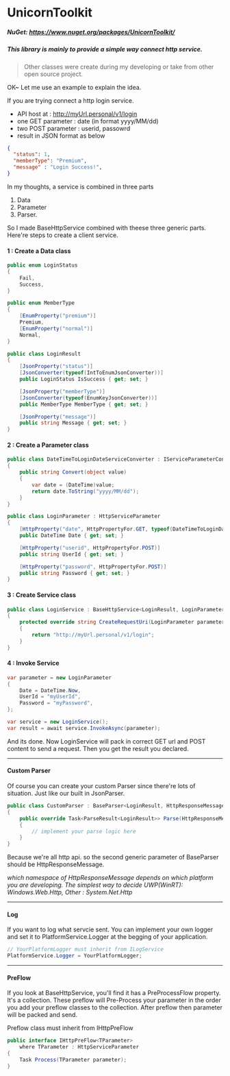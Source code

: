 # UnicornToolkit

##### NuGet: https://www.nuget.org/packages/UnicornToolkit/

##### This library is mainly to provide a simple way connect http service.
> Other classes were create during my developing or take from other open source project.

OK~ Let me use an example to explain the idea.

If you are trying connect a http login service.
- API host at : http://myUrl.personal/v1/login
- one GET parameter : date (in format yyyy/MM/dd)
- two POST parameter : userid, passowrd
- result in JSON format as below

```json
{
  "status": 1,
  "memberType": "Premium",
  "message" : "Login Success!",
}
```


In my thoughts, a service is combined in three parts
1. Data 
2. Parameter
3. Parser. 

So I made BaseHttpService combined with theese three generic parts. Here're steps to create a client service.

#### 1 : Create a Data class
```csharp
public enum LoginStatus
{
    Fail,
    Success,
}

public enum MemberType
{
    [EnumProperty("premium")]
    Premium,
    [EnumProperty("normal")]
    Normal,
}

public class LoginResult
{
    [JsonProperty("status")]
    [JsonConverter(typeof(IntToEnumJsonConverter))]
    public LoginStatus IsSuccess { get; set; }

    [JsonProperty("memberType")]
    [JsonConverter(typeof(EnumKeyJsonConverter))]
    public MemberType MemberType { get; set; }

    [JsonProperty("message")]
    public string Message { get; set; }
}
```


#### 2 : Create a Parameter class
```csharp
public class DateTimeToLoginDateServiceConverter : IServiceParameterConveter
{
    public string Convert(object value)
    {
        var date = (DateTime)value;
        return date.ToString("yyyy/MM/dd");
    }
}

public class LoginParameter : HttpServiceParameter
{
    [HttpProperty("date", HttpPropertyFor.GET, typeof(DateTimeToLoginDateServiceConverter)]
    public DateTime Date { get; set; }

    [HttpProperty("userid", HttpPropertyFor.POST)]
    public string UserId { get; set; }

    [HttpProperty("password", HttpPropertyFor.POST)]
    public string Password { get; set; }
}
```

#### 3 : Create Service class
```csharp
public class LoginService : BaseHttpService<LoginResult, LoginParameter, JsonParser<LoginResult>>
{
    protected override string CreateRequestUri(LoginParameter parameter)
    {
        return "http://myUrl.personal/v1/login";
    }
}
```

#### 4 : Invoke Service
```csharp
var parameter = new LoginParameter
{
    Date = DateTime.Now,
    UserId = "myUserId",
    Password = "myPassword",
};

var service = new LoginService();
var result = await service.InvokeAsync(parameter);
```

And its done. Now LoginService will pack in correct GET url and POST content to send a request.
Then you get the result you declared.

***

#### Custom Parser
Of course you can create your custom Parser since there're lots of situation. Just like our built in JsonParser.
```csharp
public class CustomParser : BaseParser<LoginResult, HttpResponseMessage>
{
    public override Task<ParseResult<LoginResult>> Parse(HttpResponseMessage source)
    {
        // implement your parse logic here
    }
}
```

Because we're all http api. so the second generic parameter of BaseParser should be HttpResponseMessage.

*which namespace of HttpResponseMessage depends on which platform you are developing. 
The simplest way to decide UWP(WinRT): Windows.Web.Http, Other : System.Net.Http*

****

#### Log
If you want to log what servcie sent. You can implement your own logger and set it to PlatformService.Logger at the begging of your application.
```csharp
// YourPlatformLogger must inherit from ILogService
PlatformService.Logger = YourPlatformLogger;
```

***

#### PreFlow
If you look at BaseHttpService, you'll find it has a PreProcessFlow property. It's a collection. These preflow will Pre-Process your parameter in the order you add your preflow classes to the collection. After preflow then parameter will be packed and send.

Preflow class must inherit from IHttpPreFlow
```csharp
public interface IHttpPreFlow<TParameter>
    where TParameter : HttpServiceParameter
{
    Task Process(TParameter parameter);
}
```